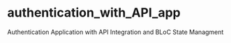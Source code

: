 # authentication_with_API_app
 Authentication Application with API Integration and BLoC State Managment
